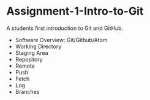 # Assignment-1-Intro-to-Git
A students first introduction to Git and GitHub.

* Software Overview: Git/Github/Atom
* Working Directory
* Staging Area
* Repository
* Remote
* Push
* Fetch
* Log
* Branches

